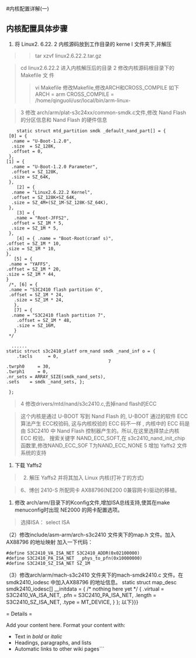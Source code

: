 #内核配置详解(一)

## 内核配置具体步骤 ##

  1. 将 Linux2. 6.22. 2 内核源码放到工作目录的 kerne l 文件夹下,并解压
> > tar xzvf linux2.6.22.2.tar.gz


> cd linux2.6.22.2
> 进入内核解压后的目录
> 2 修改内核源码根目录下的 Makefile 文 件
> > vi Makefile
> > 修改Makefile,修改ARCH和CROSS\_COMPILE 如下
> > ARCH    = arm
> > CROSS\_COMPILE = /home/qinguoli/usr/local/bin/arm-linux-

> 3 修改 arch/arm/plat-s3c24xx/common-smdk.c文件,修改 Nand Flash 的分区信息和 Nand Flash 的硬件信息
```
    static struct mtd_partition smdk _default_nand_part[] = {
 [0] = {
  .name = "U-Boot-1.2.0",
  .size  = SZ_128K,
  .offset = 0,
 },
[1] = {
  .name = "U-Boot-1.2.0 Parameter",
  .offset = SZ_128K,
  .size = SZ_64K,
 },
    [2] = {
  .name = "Linux2.6.22.2 Kernel",
  .offset = SZ_128K+SZ_64K,
  .size = SZ_4M+(SZ_1M-SZ_128K-SZ_64K),
 },
    [3] = {
   .name = "Root-JFFS2",
  .offset = SZ_1M * 5,
  .size = SZ_1M * 5,
 },
    [4] = { .name = "Boot-Root(cramf s)",
.offset = SZ_1M * 10,
.size = SZ_1M * 10,
},
   [5] = {
 .name = "YAFFS",
.offset = SZ_1M * 20,
.size = SZ_1M * 44,
}
 /*, [6] = {
 .name = "S3C2410 flash partition 6",
 .offset = SZ_1M * 24,
   .size = SZ_1M * 24,
   },
   [7] = {
  .name = "S3C2410 flash partition 7",
    .offset = SZ_1M * 48,
    .size = SZ_16M,
   }
 */

  ......
static struct s3c2410_platf orm_nand smdk _nand_inf o = {
    .tacls      = 0,
                                       7
.twrph0     = 30,
.twrph1     = 0,
.nr_sets = ARRAY_SIZE(smdk_nand_sets),
.sets    = smdk _nand_sets, };

 };
```
> 4 修改drivers/mtd/nand/s3c2410.c,去掉nand flash的ECC

> 这个内核是通过 U-BOOT 写到 Nand Flash 的, U-BOOT 通过的软件 ECC 算法产生 ECC校验码, 这与内核校验的 ECC 码不一样 , 内核中的 ECC 码是由 S3C2410 中 Nand Flash 控制器产生的。所以,在这里选择禁止内核 ECC 校验。
> 搜索关键字 NAND\_ECC\_SOFT,在 s3c2410\_nand\_init\_chip 函数里,修改NAND\_ECC\_SOF T为NAND\_ECC\_NONE
> 5 增加 Yaffs2 文件系统的支持

  1. 下载 Yaffs2
> 2) 解压 Yaffs2 并将其加入 Linux 内核(打补丁的方式)

> 6、博创 2410-S 所配网卡 AX88796(NE200 0兼容网卡)驱动的移植。

  1. 修改 arch/arm/目录下的Kconfig文件,增加ISA总线支持,使其在make menuconfig时出现 NE2000 的网卡配置选项。
> 选择ISA：
> select ISA

（2）修改include/asm-arm/arch-s3c2410 文件夹下的map.h 文件。加入AX88796 的地址映射
加入一下代码：

```
#define S3C2410_VA_ISA_NET S3C2410_ADDR(0x02100000)
#define S3C2410_PA_ISA_NET __phys_to_pfn(0x10000000)
#define S3C2410_SZ_ISA_NET SZ_1M
```

（3）修改arch/arm/mach-s3c2410 文件夹下的mach-smdk2410.c 文件。在smdk2410\_iodesc
中加入AX88796 的地址信息。
static struct map_desc smdk2410_iodesc[] __initdata = {
/* nothing here yet */
{
.virtual = S3C2410_VA_ISA_NET,
.pfn = S3C2410_PA_ISA_NET,
.length = S3C2410_SZ_ISA_NET,
.type = MT_DEVICE,
}
};
以下}}}
  
= Details =

Add your content here.  Format your content with:
  * Text in *bold* or _italic_
  * Headings, paragraphs, and lists
  * Automatic links to other wiki pages```